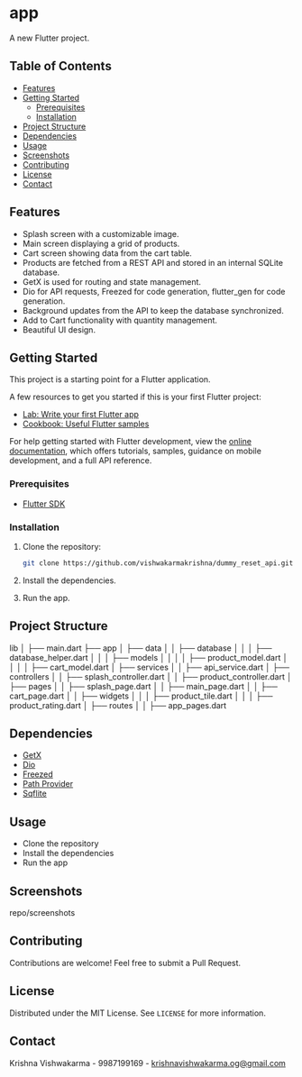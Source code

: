 # app

A new Flutter project.

## Table of Contents

- [Features](#features)
- [Getting Started](#getting-started)
  - [Prerequisites](#prerequisites)
  - [Installation](#installation)
- [Project Structure](#project-structure)
- [Dependencies](#dependencies)
- [Usage](#usage)
- [Screenshots](#screenshots)
- [Contributing](#contributing)
- [License](#license)
- [Contact](#contact)

## Features

- Splash screen with a customizable image.
- Main screen displaying a grid of products.
- Cart screen showing data from the cart table.
- Products are fetched from a REST API and stored in an internal SQLite database.
- GetX is used for routing and state management.
- Dio for API requests, Freezed for code generation, flutter_gen for code generation.
- Background updates from the API to keep the database synchronized.
- Add to Cart functionality with quantity management.
- Beautiful UI design.

## Getting Started

This project is a starting point for a Flutter application.

A few resources to get you started if this is your first Flutter project:

- [Lab: Write your first Flutter app](https://docs.flutter.dev/get-started/codelab)
- [Cookbook: Useful Flutter samples](https://docs.flutter.dev/cookbook)

For help getting started with Flutter development, view the
[online documentation](https://docs.flutter.dev/), which offers tutorials,
samples, guidance on mobile development, and a full API reference.

### Prerequisites

- [Flutter SDK](https://flutter.dev/docs/get-started/install)

### Installation

1. Clone the repository:

   ```bash
   git clone https://github.com/vishwakarmakrishna/dummy_reset_api.git
    ```
2. Install the dependencies.
3. Run the app.

## Project Structure

lib
│
├── main.dart
├── app
│   ├── data
│   │   ├── database
│   │   │   ├── database_helper.dart
│   │   │   ├── models
│   │   │   │   ├── product_model.dart
│   │   │   │   ├── cart_model.dart
│   ├── services
│   │   ├── api_service.dart
│   ├── controllers
│   │   ├── splash_controller.dart
│   │   ├── product_controller.dart
│   ├── pages
│   │   ├── splash_page.dart
│   │   ├── main_page.dart
│   │   ├── cart_page.dart
│   │   ├── widgets
│   │   │   ├── product_tile.dart
│   │   │   ├── product_rating.dart
│   ├── routes
│   │   ├── app_pages.dart

## Dependencies

- [GetX](https://pub.dev/packages/get)
- [Dio](https://pub.dev/packages/dio)
- [Freezed](https://pub.dev/packages/freezed)
- [Path Provider](https://pub.dev/packages/path_provider)
- [Sqflite](https://pub.dev/packages/sqflite)

## Usage

- Clone the repository
- Install the dependencies
- Run the app

## Screenshots

repo/screenshots

## Contributing

Contributions are welcome! Feel free to submit a Pull Request.

## License

Distributed under the MIT License. See `LICENSE` for more information.

## Contact

Krishna Vishwakarma - 9987199169 - krishnavishwakarma.og@gmail.com